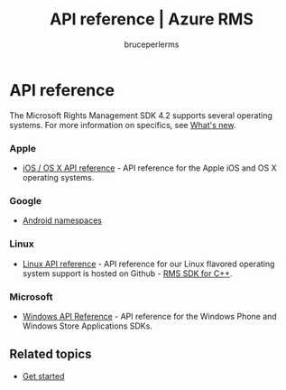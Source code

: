 ﻿---
# required metadata

title: API reference | Azure RMS
description: The Microsoft Rights Management SDK 4.2 supports several operating systems; Android, iOS, OS X, Linux, Windows Phone and Windows Store.
keywords:
author: bruceperlerms
manager: mbaldwin
ms.date: 09/25/2016
ms.topic: article
ms.prod:
ms.service: rights-management
ms.technology: techgroup-identity
ms.assetid: 6a8df1d8-1279-4189-b17d-f128b7ca5643
# optional metadata

#ROBOTS:
audience: developer
#ms.devlang:
ms.reviewer: shubhamp
ms.suite: ems
#ms.tgt_pltfrm:
#ms.custom:

---

# API reference

The Microsoft Rights Management SDK 4.2 supports several operating systems. For more information on specifics, see [What's new](release-notes.md).

### Apple
- [iOS / OS X API reference](/information-protection/sdk/4.2/api/iOS/iOS) - API reference for the Apple iOS and OS X operating systems.

### Google
- [Android namespaces](android-namespaces.md)

### Linux
- [Linux API reference](linux-c-api-reference.md) - API reference for our Linux flavored operating system support is hosted on Github - [RMS SDK for C++](http://azuread.github.io/rms-sdk-for-cpp/annotated.html).

### Microsoft
- [Windows API Reference](/information-protection/sdk/4.2/api/winrt/Microsoft.RightsManagement) - API reference for the Windows Phone and Windows Store Applications SDKs.

## Related topics

* [Get started](get-started.md)
 

 
